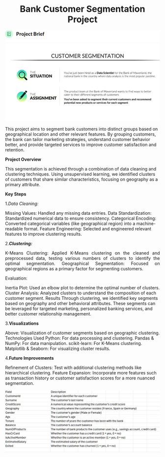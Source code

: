 
<h1 align="center">Bank Customer Segmentation Project</h1>


![Project Description](https://github.com/codebuilder07/bank_customer_segmentation/blob/bbc08eeae387590096487a85a4b2ccacd57369e5/project%20description.png)

This project aims to segment bank customers into distinct groups based on geographical location and other relevant features. By grouping customers, the bank can tailor marketing strategies, understand customer behavior better, and provide targeted services to improve customer satisfaction and retention.

**Project Overview**

This segmentation is achieved through a combination of data cleaning and clustering techniques. Using unsupervised learning, we identified clusters of customers that share similar characteristics, focusing on geography as a primary attribute.

**Key Steps**

1._Data Cleaning:_

Missing Values: Handled any missing data entries.
Data Standardization: Standardized numerical data to ensure consistency.
Categorical Encoding: Converted categorical variables (like geographical region) into a machine-readable format.
Feature Engineering:
Selected and engineered relevant features to improve clustering results.

2.**_Clustering:_**

<div style="text-align: justify;">K-Means Clustering: Applied K-Means clustering on the cleaned and preprocessed data, testing various numbers of clusters to identify the optimal segmentation.
Geographical Segmentation: Focused on geographical regions as a primary factor for segmenting customers.</div>
  
Evaluation:

Inertia Plot: Used an elbow plot to determine the optimal number of clusters.
Cluster Analysis: Analyzed clusters to understand the composition of each customer segment.
Results
Through clustering, we identified key segments based on geography and other behavioral attributes. These segments can be leveraged for targeted marketing, personalized banking services, and better customer relationship management.

3.**Visualizations**

Above: Visualization of customer segments based on geographic clustering.
Technologies Used
Python: For data processing and clustering.
Pandas & NumPy: For data manipulation.
scikit-learn: For K-Means clustering.
Matplotlib & Seaborn: For visualizing cluster results.

4.**Future Improvements**

Refinement of Clusters: Test with additional clustering methods like hierarchical clustering.
Feature Expansion: Incorporate more features such as transaction history or customer satisfaction scores for a more nuanced segmentation.

![All information about the data set:](https://github.com/codebuilder07/bank_customer_segmentation/blob/39c7db56088016ab48657f76d2c2ef973ce7ab07/data_description.png)

